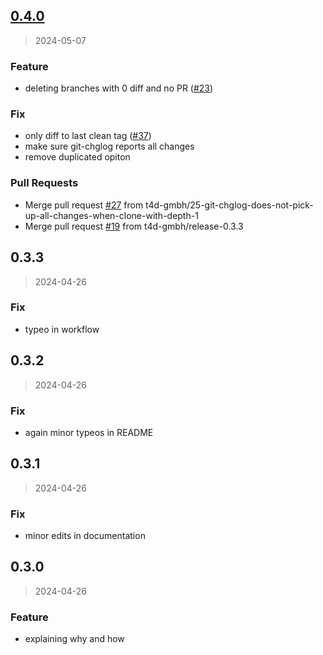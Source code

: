 
<a name="0.4.0"></a>
## [0.4.0](https://github.com/t4d-gmbh/stubbed_versioning/compare/0.3.3...0.4.0)

> 2024-05-07

### Feature

* deleting branches with 0 diff and no PR ([#23](https://github.com/t4d-gmbh/stubbed_versioning/issues/23))

### Fix

* only diff to last clean tag ([#37](https://github.com/t4d-gmbh/stubbed_versioning/issues/37))
* make sure git-chglog reports all changes
* remove duplicated opiton

### Pull Requests

* Merge pull request [#27](https://github.com/t4d-gmbh/stubbed_versioning/issues/27) from t4d-gmbh/25-git-chglog-does-not-pick-up-all-changes-when-clone-with-depth-1
* Merge pull request [#19](https://github.com/t4d-gmbh/stubbed_versioning/issues/19) from t4d-gmbh/release-0.3.3


<a name="0.3.3"></a>
## 0.3.3

> 2024-04-26

### Fix

* typeo in workflow


<a name="0.3.2"></a>
## 0.3.2

> 2024-04-26

### Fix

* again minor typeos in README


<a name="0.3.1"></a>
## 0.3.1

> 2024-04-26

### Fix

* minor edits in documentation


<a name="0.3.0"></a>
## 0.3.0

> 2024-04-26

### Feature

* explaining why and how

